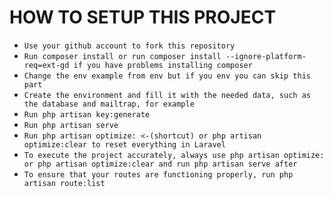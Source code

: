 # HOW TO SETUP THIS PROJECT

-   `Use your github account to fork this repository`
-   `Run composer install or run composer install --ignore-platform-req=ext-gd if you have problems installing composer`
-   `Change the env example from env but if you env you can skip this part`
-   `Create the environment and fill it with the needed data, such as the database and mailtrap, for example`
-   `Run php artisan key:generate`
-   `Run php artisan serve`
-   `Run php artisan optimize: <-(shortcut) or php artisan optimize:clear to reset everything in Laravel`
-   `To execute the project accurately, always use php artisan optimize: or php artisan optimize:clear and run php artisan serve after`
-   `To ensure that your routes are functioning properly, run php artisan route:list`
